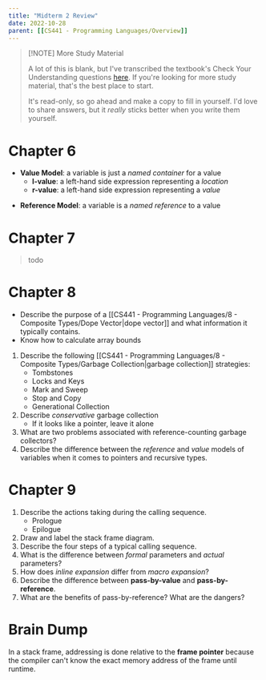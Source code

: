 ```yaml
---
title: "Midterm 2 Review"
date: 2022-10-28
parent: [[CS441 - Programming Languages/Overview]]
---
```



> [!NOTE] More Study Material
> 
> A lot of this is blank, but I've transcribed the textbook's Check Your Understanding questions [here](https://docs.google.com/document/d/1ZgcKM5S-UDpNt3W2zfN1GRL4OKKvxSPegRuUUzRs-uM/edit?usp=sharing). If you're looking for more study material, that's the best place to start.
> 
> It's read-only, so go ahead and make a copy to fill in yourself. I'd love to share answers, but it *really* sticks better when you write them yourself.


# Chapter 6

* **Value Model**: a variable is just a *named container* for a value
	- **l-value**: a left-hand side expression representing a *location*
	- **r-value**: a left-hand side expression representing a *value*
- **Reference Model**: a variable is a *named reference* to a value

# Chapter 7

> todo

# Chapter 8
* Describe the purpose of a [[CS441 - Programming Languages/8 - Composite Types/Dope Vector|dope vector]] and what information it typically contains.
* Know how to calculate array bounds
1. Describe the following [[CS441 - Programming Languages/8 - Composite Types/Garbage Collection|garbage collection]] strategies:
	* Tombstones
	* Locks and Keys
	* Mark and Sweep
	* Stop and Copy
	* Generational Collection
2. Describe *conservative* garbage collection
	* If it looks like a pointer, leave it alone
3. What are two problems associated with reference-counting garbage collectors?
4. Describe the difference between the *reference* and *value* models of variables when it comes to pointers and recursive types.

# Chapter 9
1. Describe the actions taking during the calling sequence.
	* Prologue
	* Epilogue
2. Draw and label the stack frame diagram.
3. Describe the four steps of a typical calling sequence.
4. What is the difference between *formal* parameters and *actual* parameters?
5. How does *inline expansion* differ from *macro expansion*?
6. Describe the difference between **pass-by-value** and **pass-by-reference**.
7. What are the benefits of pass-by-reference? What are the dangers?



# Brain Dump

In a stack frame, addressing is done relative to the **frame pointer** because the compiler can't know the exact memory address of the frame until runtime.